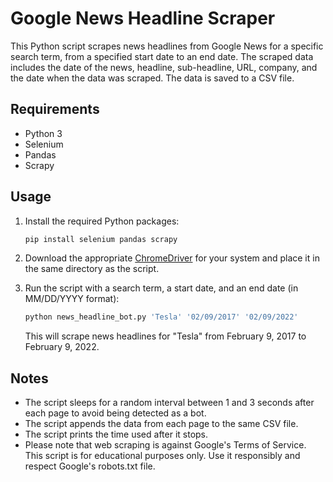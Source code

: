 # Google News Headline Scraper

This Python script scrapes news headlines from Google News for a specific search term, from a specified start date to an end date. The scraped data includes the date of the news, headline, sub-headline, URL, company, and the date when the data was scraped. The data is saved to a CSV file.

## Requirements

- Python 3
- Selenium
- Pandas
- Scrapy

## Usage

1. Install the required Python packages:

    ```bash
    pip install selenium pandas scrapy
    ```

2. Download the appropriate [ChromeDriver](https://sites.google.com/a/chromium.org/chromedriver/downloads) for your system and place it in the same directory as the script.

3. Run the script with a search term, a start date, and an end date (in MM/DD/YYYY format):

    ```bash
    python news_headline_bot.py 'Tesla' '02/09/2017' '02/09/2022'
    ```

    This will scrape news headlines for "Tesla" from February 9, 2017 to February 9, 2022.

## Notes

- The script sleeps for a random interval between 1 and 3 seconds after each page to avoid being detected as a bot.
- The script appends the data from each page to the same CSV file.
- The script prints the time used after it stops.
- Please note that web scraping is against Google's Terms of Service. This script is for educational purposes only. Use it responsibly and respect Google's robots.txt file.
